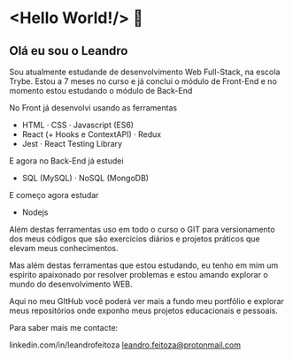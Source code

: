 # <Hello World!/> 👋

## Olá eu sou o Leandro

Sou atualmente estudande de desenvolvimento Web Full-Stack, na escola Trybe. Estou a 7 meses no curso e já conclui o módulo de Front-End e no momento estou estudando o módulo de Back-End

No Front já desenvolvi usando as ferramentas 

* HTML · CSS · Javascript (ES6)
* React (+ Hooks e ContextAPI) · Redux
* Jest · React Testing Library

E agora no Back-End já estudei 

* SQL (MySQL) · NoSQL (MongoDB)
 
 E começo agora estudar 
 
 * Nodejs
 
Além destas ferramentas uso em todo o curso o GIT para versionamento dos meus códigos que são exercicios diários e projetos práticos que elevam meus conhecimentos.

Mas além destas ferramentas que estou estudando, eu tenho em mim um espirito apaixonado por resolver problemas e estou amando explorar o mundo do desenvolvimento WEB.

Aqui no meu GItHub vocẽ poderá ver mais a fundo meu portfólio e explorar meus repositórios onde exponho meus projetos educacionais e pessoais.

Para saber mais me contacte:

linkedin.com/in/leandrofeitoza
leandro.feitoza@protonmail.com





<!--
**LeandroFeitozaGnu/LeandroFeitozaGnu** is a ✨ _special_ ✨ repository because its `README.md` (this file) appears on your GitHub profile.

Here are some ideas to get you started:

- 🔭 I’m currently working on ...
- 🌱 I’m currently learning ...
- 👯 I’m looking to collaborate on ...
- 🤔 I’m looking for help with ...
- 💬 Ask me about ...
- 📫 How to reach me: ...
- 😄 Pronouns: ...
- ⚡ Fun fact: ...
-->
